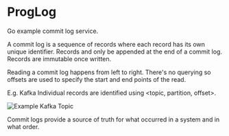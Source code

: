 # ProgLog

Go example commit log service.

A commit log is a sequence of records where each record has its own unique identifier. Records and only be appended at the end of a commit log. Records are immutable once written.

Reading a commit log happens from left to right. There's no querying so offsets are used to specify the start and end points of the read.

E.g. 
Kafka
Individual records are identified using <topic, partition, offset>.

![Example Kafka Topic][ExampleKafkaTopic]

Commit logs provide a source of truth for what occurred in a system and in what order.

[ExampleKafkaTopic]: https://quarkus.io/assets/images/posts/kafka-commit-strategies/topics-partitions.png